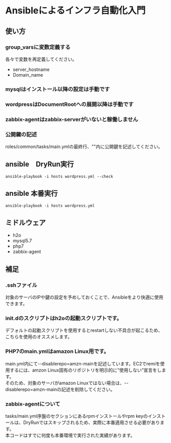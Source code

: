 # Ansibleによるインフラ自動化入門

## 使い方
### group_varsに変数定義する
各々で変数を再定義してください。
* server_hostname
* Domain_name

### mysqlはインストール以降の設定は手動です

### wordpressはDocumentRootへの展開以降は手動です

### zabbix-agentはzabbix-serverがいないと稼働しません

### 公開鍵の記述
roles/common/tasks/main.ymlの最終行、""内に公開鍵を記述してください。

## ansible　DryRun実行
```
ansible-playbook -i hosts wordpress.yml --check
```

## ansible 本番実行
```
ansible-playbook -i hosts wordpress.yml
```

## ミドルウェア
* h2o
* mysql5.7
* php7
* zabbix-agent

## 補足
### .sshファイル
対象のサーバのIPや鍵の設定を予めしておくことで、Ansibleをより快適に使用できます。

### init.dのスクリプトはh2oの起動スクリプトです。
デフォルトの起動スクリプトを使用するとrestartしない不具合が起こるため、こちらを使用のオススメします。

### PHP7のmain.ymlはamazon Linux用です。
main.yml内にて--disablerepo=amzn-mainを記述しています。EC2でremiを使用するには、amzon Linux固有のリポジトリを明示的に”使用しない”宣言をします。<br>
そのため、対象のサーバがamazon Linuxではない場合は、--disablerepo=amzn-mainの記述を削除してください。

### zabbix-agentについて
tasks/main.yml序盤のセクションにあるrpmインストールやrpm keyのインストールは、DryRunではスキップされるため、実際に本番適用させる必要があります。<br>
本コードはすでに何度も本番環境で実行された実績があります。
